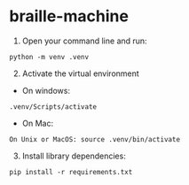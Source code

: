 # braille-machine

1. Open your command line and run:
```
python -m venv .venv
```

2. Activate the virtual environment

- On windows:
```
.venv/Scripts/activate
```

- On Mac:
```
On Unix or MacOS: source .venv/bin/activate
```

3. Install library dependencies:
```
pip install -r requirements.txt
```
